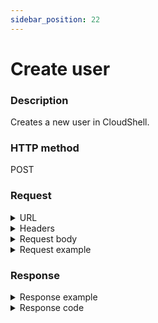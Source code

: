 ```yaml
---
sidebar_position: 22
---
```


# Create user

### Description

Creates a new user in CloudShell.

### HTTP method

POST

### Request

<details>
<summary>URL</summary>

```javascript
http://{Admin API IP}:{port#}/api/v1/users
```
</details>

<details>
<summary>Headers</summary>

Example header format:

`Authorization: Basic <authorization token returned from the login method>`

`Content-Type: application/json`
</details>

<details>
<summary>Request body</summary>

| Parameter | Description/Comments |
| --- | --- |
| Username | (bool) Username. |
| Password | (string) User's password |
| Email | (string) User's email address. |
| IsActive | (bool) **true** creates an active user. |
| IsAdmin | (bool) **true** creates a system administrator. |
| GroupIds | (string) Comma-separated list of group ids to add the user to. |
| TimeZoneInfold | (string) User's time zone. |
| MaxReservationDuration | (int) (Optional) Maximum allowed sandbox duration for the user (in minutes). Specify "-1" to use the default. |
| MaxConcurrentReservations | (int) (Optional) Maximum number of sandboxes the user can own at any time. Specify "-1" to use the default. |
| MaxScheduledSandboxes | (int) (Optional) Maximum number of scheduled (planned/future) sandboxes the user can have at any time. Specify "-1" to use the default. |
| MaxOwnedBlueprints | (int) (Optional) Maximum number of blueprints the user can own at any given time. Specify "-1" to use the default (unlimited) _This setting applies to admins, domain admins and regular users only._ |
| MaxSavedSandboxes | (int) (Optional) Maximum number of saved sandboxes the user can have at any time. Unlimited by default. _Applies to customers using the Save and Restore add-on._ Specify "-1" to use the default. |
</details>

<details>
<summary>Request example</summary>

```javascript
{
  "Username": "john m",
  "Password": "1234",
  "Email": "john@example.com",
  "IsActive": true,
  "IsAdmin": true,
  "GroupIds": [
    1
  ],
  "TimeZoneInfoId": "Israel Standard Time",
  "MaxReservationDuration": 1,
  "MaxConcurrentReservations": 2,
  "MaxScheduledSandboxes": 2,
  "MaxOwnedBlueprints": 2,
  "MaxSavedSandboxes": 0
}
```
</details>

### Response

<details>
<summary>Response example</summary>

```javascript
{
    "Id": 14
}
```
</details>

<details>
<summary>Response code</summary>

```javascript
201 Created
```
</details>